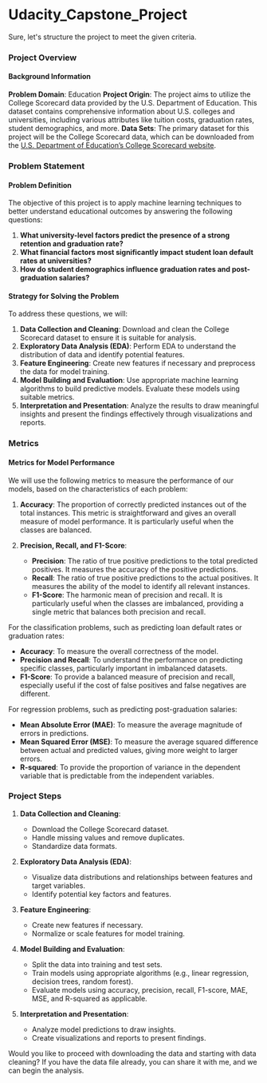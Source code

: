 # Udacity_Capstone_Project

Sure, let's structure the project to meet the given criteria.

### Project Overview

#### Background Information
**Problem Domain**: Education
**Project Origin**: The project aims to utilize the College Scorecard data provided by the U.S. Department of Education. This dataset contains comprehensive information about U.S. colleges and universities, including various attributes like tuition costs, graduation rates, student demographics, and more.
**Data Sets**: The primary dataset for this project will be the College Scorecard data, which can be downloaded from the [U.S. Department of Education’s College Scorecard website](https://collegescorecard.ed.gov/data/).

### Problem Statement

#### Problem Definition
The objective of this project is to apply machine learning techniques to better understand educational outcomes by answering the following questions:
1. **What university-level factors predict the presence of a strong retention and graduation rate?**
2. **What financial factors most significantly impact student loan default rates at universities?**
3. **How do student demographics influence graduation rates and post-graduation salaries?**

#### Strategy for Solving the Problem
To address these questions, we will:
1. **Data Collection and Cleaning**: Download and clean the College Scorecard dataset to ensure it is suitable for analysis.
2. **Exploratory Data Analysis (EDA)**: Perform EDA to understand the distribution of data and identify potential features.
3. **Feature Engineering**: Create new features if necessary and preprocess the data for model training.
4. **Model Building and Evaluation**: Use appropriate machine learning algorithms to build predictive models. Evaluate these models using suitable metrics.
5. **Interpretation and Presentation**: Analyze the results to draw meaningful insights and present the findings effectively through visualizations and reports.

### Metrics

#### Metrics for Model Performance
We will use the following metrics to measure the performance of our models, based on the characteristics of each problem:

1. **Accuracy**: The proportion of correctly predicted instances out of the total instances. This metric is straightforward and gives an overall measure of model performance. It is particularly useful when the classes are balanced.

2. **Precision, Recall, and F1-Score**:
   - **Precision**: The ratio of true positive predictions to the total predicted positives. It measures the accuracy of the positive predictions.
   - **Recall**: The ratio of true positive predictions to the actual positives. It measures the ability of the model to identify all relevant instances.
   - **F1-Score**: The harmonic mean of precision and recall. It is particularly useful when the classes are imbalanced, providing a single metric that balances both precision and recall.

For the classification problems, such as predicting loan default rates or graduation rates:
- **Accuracy**: To measure the overall correctness of the model.
- **Precision and Recall**: To understand the performance on predicting specific classes, particularly important in imbalanced datasets.
- **F1-Score**: To provide a balanced measure of precision and recall, especially useful if the cost of false positives and false negatives are different.

For regression problems, such as predicting post-graduation salaries:
- **Mean Absolute Error (MAE)**: To measure the average magnitude of errors in predictions.
- **Mean Squared Error (MSE)**: To measure the average squared difference between actual and predicted values, giving more weight to larger errors.
- **R-squared**: To provide the proportion of variance in the dependent variable that is predictable from the independent variables.

### Project Steps

1. **Data Collection and Cleaning**:
   - Download the College Scorecard dataset.
   - Handle missing values and remove duplicates.
   - Standardize data formats.

2. **Exploratory Data Analysis (EDA)**:
   - Visualize data distributions and relationships between features and target variables.
   - Identify potential key factors and features.

3. **Feature Engineering**:
   - Create new features if necessary.
   - Normalize or scale features for model training.

4. **Model Building and Evaluation**:
   - Split the data into training and test sets.
   - Train models using appropriate algorithms (e.g., linear regression, decision trees, random forest).
   - Evaluate models using accuracy, precision, recall, F1-score, MAE, MSE, and R-squared as applicable.

5. **Interpretation and Presentation**:
   - Analyze model predictions to draw insights.
   - Create visualizations and reports to present findings.

Would you like to proceed with downloading the data and starting with data cleaning? If you have the data file already, you can share it with me, and we can begin the analysis.
